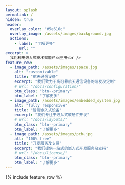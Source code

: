 ```yaml
---
layout: splash
permalink: /
hidden: true
header:
  overlay_color: "#5e616c"
  overlay_image: /assets/images/background.jpg
  actions:
    - label: "了解更多"
      url: ""
excerpt: >
  我们利用嵌入式技术赋能产业应用<br />
feature_row:
  - image_path: /assets/images/space.jpg
    alt: "customizable"
    title: "航天通信设备"
    excerpt: "我们致力于高可靠航天通信设备的研发及定制"
    # url: "/docs/configuration/"
    btn_class: "btn--primary"
    btn_label: "了解更多"
  - image_path: /assets/images/embedded_system.jpg
    alt: "fully responsive"
    title: "智能嵌入式设备"
    excerpt: "我们专注于嵌入式软硬件开发"
    # url: "/docs/layouts/"
    btn_class: "btn--primary"
    btn_label: "了解更多"
  - image_path: /assets/images/pcb.jpg
    alt: "100% free"
    title: "开发服务及支持"
    excerpt: "我们提供一站式的嵌入式开发服务及支持"
    # url: "/docs/license/"
    btn_class: "btn--primary"
    btn_label: "了解更多"      
---
```


{% include feature_row %}
